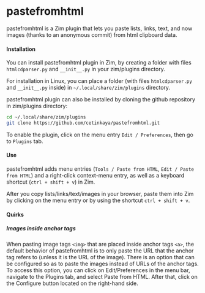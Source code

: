 pastefromhtml
=============

pastefromhtml is a Zim plugin that lets you paste lists, links, text, and now images (thanks to an anonymous commit) from html clipboard data. 

#### Installation

You can install pastefromhtml plugin in Zim, by creating a folder with files `htmlcdparser.py` and `__init__.py` in your zim/plugins directory. 

For installation in Linux, you can place a folder (with files `htmlcdparser.py` and `__init__.py` inside) in  `~/.local/share/zim/plugins` directory.

pastefromhtml plugin can also be installed by cloning the github repository in zim/plugins directory: 

```sh
cd ~/.local/share/zim/plugins
git clone https://github.com/cetinkaya/pastefromhtml.git
```

To enable the plugin, click on the menu entry `Edit / Preferences`, then go to `Plugins` tab. 


#### Use

pastefromhtml adds menu entries (`Tools / Paste from HTML`, `Edit / Paste from HTML`) and a right-click context-menu entry, as well as a keyboard shortcut (`ctrl + shift + v`) in Zim. 

After you copy lists/links/text/images in your browser, paste them into Zim by clicking on the menu entry or by using the shortcut `ctrl + shift + v`.


#### Quirks

##### Images inside anchor tags

When pasting image tags `<img>` that are placed inside anchor tags `<a>`, the default behavior of pastefromhtml is to only paste the URL that the anchor tag refers to (unless it is the URL of the image). There is an option that can be configured so as to paste the images instead of URLs of the anchor tags. To access this option, you can click on Edit/Preferences in the menu bar, navigate to the Plugins tab, and select Paste from HTML. After that, click on the Configure button located on the right-hand side.
